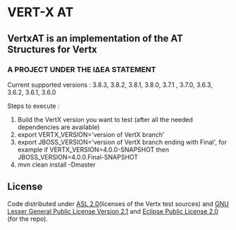 # VERT-X AT

## VertxAT is an implementation of the AT Structures for Vertx

### A PROJECT UNDER THE ΙΔΕΑ STATEMENT

Current supported versions : 3.8.3, 3.8.2, 3.8.1, 3.8.0, 3.7.1 , 3.7.0, 3.6.3, 3.6.2, 3.6.1, 3.6.0


Steps to execute :

1. Build the VertX version you want to test (after all the needed dependencies are available)
2. export VERTX_VERSION='version of VertX branch'
3. export JBOSS_VERSION='version of VertX branch ending with Final', for example if VERTX_VERSION=4.0.0-SNAPSHOT then JBOSS_VERSION=4.0.0.Final-SNAPSHOT
4. mvn clean install -Dmaster

## License

Code distributed under [ASL 2.0](LICENSE.TXT)(licenses of the Vertx test sources) and [GNU Lesser General Public License Version 2.1](http://www.gnu.org/licenses/lgpl-2.1-standalone.html) and [Eclipse Public License 2.0](http://www.eclipse.org/legal/epl-2.0) (for the repo).
